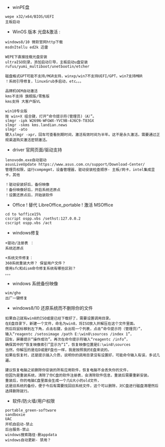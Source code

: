 - winPE盘 
```
wepe x32/x64/BIOS/UEFI 
主板启动
```

- WinOS 版本 光盘&激活 : 
```
windows8/10 微软官网http下载
msdnItellu ed2k 迅雷

WEPE下直接挂载光盘安装
ultraISO刻录，添加启动引导，主板启动u盘安装
rufus/yumi_multiboot/unetbootin/etcher

磁盘格式GPT可能不支持/MGR支持，winxp/win7不支持UEFI/GPT，win7支持MBR
！系统引导修复，linuxGrub多启动，etc。。。
```
``` 
品牌机OEM自动激活
kms不支持 旗舰版/零售版
kms支持 大客户版VL
```
```
win10专业版
按 win+X 组合键，打开“命令提示符(管理员)（A）”。
slmgr -ipk W269N-WFGWX-YVC9B-4J6C9-T83GX
slmgr -skms kms.landian.news
slmgr -ato
键入slmgr -xpr，回车可查看到期时间，激活有效时间为半年。这不是永久激活，需要通过正规渠道购买激活密钥激活。
```


- driver
官网页面/驱动支持
```
lenovodm.exe自动驱动
asusLiveUpdate https://www.asus.com.cn/support/Download-Center/ 
管理员权限，运行compmgmt，设备管理器，驱动安装检查顺序- 主板/网卡，intel集成显卡，其他

！驱动安装好后，备份映像
！备份映像好后，开启系统还原点
！设置还原点后，开始装软件
```



- Office 
! 替代 LibreOffice_portable
! 激活 MSOffice
```
cd to %office15% 
cscript ospp.vbs /sethst:127.0.0.2 
cscript ospp.vbs /act
```

- windows修复

```
+驱动/注册表 ：
系统还原点

+系统文件修复：
360系统重装大师？ 保留用户文件？
使用sfc和dism命令修复系统有哪些区别？
。。。
```

- windows 系统备份映像
```
wim/gho
出厂一键修复
```

- windows8/10 还原系统而不删除你的文件
```
如果自己就有win8的ISO或是已经下载好了，需要设置调用目录。
在E盘目录下，新建一个文件，命名为win8，将ISO放入并解压在这个文件里面。
然后将鼠标移到左下角，点击右键，会出现一个列表，点击“命令提示符（管理员）”，
输入“reagentc /setosimage /path E:\win8\sources /index 1”，
回车，屏幕提示“操作成功”。再次在命令提示符输入“reagentc /info”，
确保其中的“恢复映像索引”显示为“1”，恢复映像位置是E:\win8\sources  
当然，你解压的是在D或是F盘也一样，我是按照我的E盘来说的。
如果在恢复时，还是提示插入介质，说明你的调用目录没有设置好，可能命令输入有误，多试几遍。

建议恢复电脑之前删除你安装的所有应用软件，恢复电脑不会丢失你的文件，
但因为是重装系统，清除了你C盘的软件注册表，会清除软件信息，重装后需要重新安装。
重装后，你的电脑C盘里面会生成一个几G大小的old文件，
这是旧系统的备份，便于今后有需要找回旧系统文件，这个可以删除，对C盘进行磁盘清理然后选择删除就行。
```


- 软件/防火墙/用户权限
```
portable_green-software
sandboxie
UAC
开机自启动-禁止
后台服务-禁止
windows搜索路径-删appdata
windows自动更新- 禁用？
```

